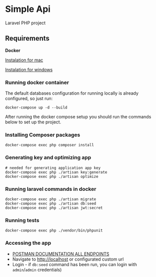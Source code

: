 # Simple Api

Laravel PHP project 

## Requirements

**Docker**

[Instalation for mac](https://docs.docker.com/docker-for-mac/install/)

[Instalation for windows](https://docs.docker.com/docker-for-windows/install/)


### Running docker container

The default databases configuration for running locally is already configured, so just run:

```
docker-compose up -d --build
```


After running the docker compose setup you should run the commands below to set up the project.

### Installing Composer packages

```
docker-compose exec php composer install
```

### Generating key and optimizing app
```
# needed for generating application app key 
docker-compose exec php ./artisan key:generate
docker-compose exec php ./artisan optimize
```

### Running laravel commands in docker
```
docker-compose exec php ./artisan migrate
docker-compose exec php ./artisan db:seed
docker-compose exec php ./artisan jwt:secret
```

### Running tests
```
docker-compose exec php ./vendor/bin/phpunit
```

### Accessing the app

- [POSTMAN DOCUMENTATION ALL ENDPOINTS](https://documenter.getpostman.com/view/702958/S1EQUdg5)
- Navigate to [http://localhost](http://localhost) or configurated custom url
- Login - if `db:seed` command has been run, you can login with `admin`/`admin` credentials)
